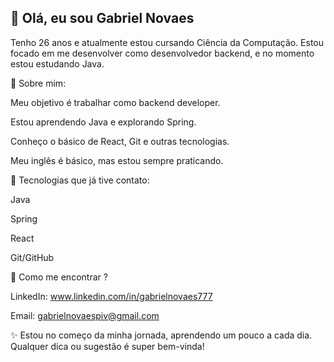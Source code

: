 ## 👋 Olá, eu sou Gabriel Novaes

Tenho 26 anos e atualmente estou cursando Ciência da Computação.
Estou focado em me desenvolver como desenvolvedor backend, e no momento estou estudando Java.

👋 Sobre mim:

 Meu objetivo é trabalhar como backend developer.

 Estou aprendendo Java e explorando Spring.

 Conheço o básico de React, Git e outras tecnologias.

 Meu inglês é básico, mas estou sempre praticando.

👋 Tecnologias que já tive contato:

Java 

Spring 

React 

Git/GitHub 

👋 Como me encontrar ?

 LinkedIn: www.linkedin.com/in/gabrielnovaes777

 Email: gabrielnovaespiv@gmail.com

✨ Estou no começo da minha jornada, aprendendo um pouco a cada dia.
Qualquer dica ou sugestão é super bem-vinda!
